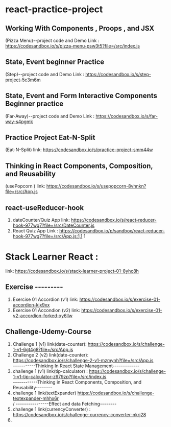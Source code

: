# react-practice-project

## Working With Components , Proops , and JSX 
(Pizza Menu)--project code and Demo Link : https://codesandbox.io/s/pizza-menu-psw3t5?file=/src/index.js
## State, Event beginner Practice 
(Step)--project code and Demo Link : https://codesandbox.io/s/step-project-5c3m6m
## State, Event and Form Interactive Components Beginner practice 
(Far-Away)--project code and Demo Link : https://codesandbox.io/s/far-way-s4pgmk
## Practice Project Eat-N-Split 
(Eat-N-Split) link: https://codesandbox.io/s/practice-project-smm44w
## Thinking in React Components, Composition, and Reusability
(usePopcorn ) link: https://codesandbox.io/s/usepopcorn-8vhnkn?file=/src/App.js
## react-useReducer-hook 
1) dateCounter/Quiz App link: https://codesandbox.io/s/react-reducer-hook-977wg7?file=/src/DateCounter.js
2) React Quiz App Link : https://codesandbox.io/p/sandbox/react-reducer-hook-977wg7?file=/src/App.js:1,1 
1
# Stack Learner React :
link: https://codesandbox.io/s/stack-learner-project-01-8yhc8h

## Exercise ---------
1. Exercise 01 Accordion (v1)
link: https://codesandbox.io/s/exercise-01-accordion-kjx9xx
2. Exercise 01 Accondion (v2)
link: https://codesandbox.io/s/exercise-01-v2-accordion-forked-xy6llw


## Challenge-Udemy-Course 
1) Challenge 1 (v1) link(date-counter): https://codesandbox.io/s/challenge-1-v1-6gt4g8?file=/src/App.js   
2) Challenge 2 (v2) link(date-counter): https://codesandbox.io/s/challenge-2-v1-mzmynh?file=/src/App.js                       
-----------Thinking In React State Management-------------  
3) challenge 1 (v1) link(tip-calculator) : https://codesandbox.io/s/challenge-1-v1-tip-calculator-z979zp?file=/src/index.js                                  
 ------------Thinking in React Components, Composition, and Reusability--------
4) challenge 1 link(textExpander) https://codesandbox.io/s/challenge-textexpander-mhhx6r                             
 /  ----------------Effect and data Fetching-------- 
5) challenge 1 link(currencyConverter) : https://codesandbox.io/s/challenge-currency-converter-nkrj28
7) 
